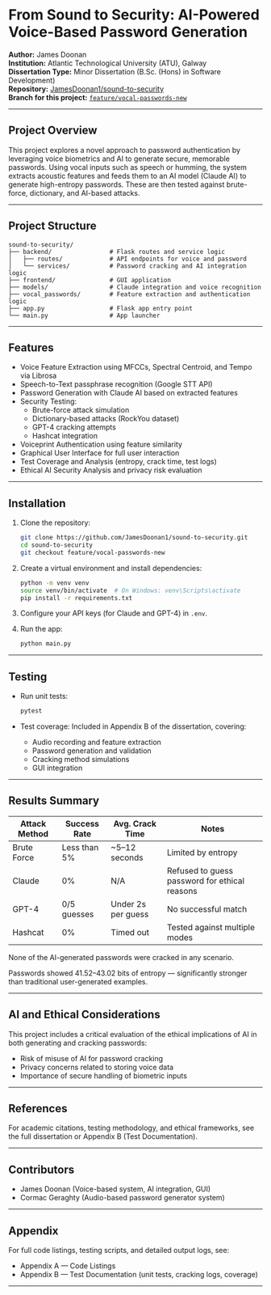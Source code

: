 # From Sound to Security: AI-Powered Voice-Based Password Generation

**Author:** James Doonan  
**Institution:** Atlantic Technological University (ATU), Galway  
**Dissertation Type:** Minor Dissertation (B.Sc. (Hons) in Software Development)  
**Repository:** [JamesDoonan1/sound-to-security](https://github.com/JamesDoonan1/sound-to-security)  
**Branch for this project:** [`feature/vocal-passwords-new`](https://github.com/JamesDoonan1/sound-to-security/tree/feature/vocal-passwords-new)

---

## Project Overview

This project explores a novel approach to password authentication by leveraging voice biometrics and AI to generate secure, memorable passwords. Using vocal inputs such as speech or humming, the system extracts acoustic features and feeds them to an AI model (Claude AI) to generate high-entropy passwords. These are then tested against brute-force, dictionary, and AI-based attacks.

---

## Project Structure

```
sound-to-security/
├── backend/                # Flask routes and service logic
│   ├── routes/             # API endpoints for voice and password
│   └── services/           # Password cracking and AI integration logic
├── frontend/               # GUI application
├── models/                 # Claude integration and voice recognition
├── vocal_passwords/        # Feature extraction and authentication logic
├── app.py                  # Flask app entry point
└── main.py                 # App launcher
```

---

## Features

- Voice Feature Extraction using MFCCs, Spectral Centroid, and Tempo via Librosa  
- Speech-to-Text passphrase recognition (Google STT API)  
- Password Generation with Claude AI based on extracted features  
- Security Testing:
  - Brute-force attack simulation  
  - Dictionary-based attacks (RockYou dataset)  
  - GPT-4 cracking attempts  
  - Hashcat integration  
- Voiceprint Authentication using feature similarity  
- Graphical User Interface for full user interaction  
- Test Coverage and Analysis (entropy, crack time, test logs)  
- Ethical AI Security Analysis and privacy risk evaluation  

---

## Installation

1. Clone the repository:
   ```bash
   git clone https://github.com/JamesDoonan1/sound-to-security.git
   cd sound-to-security
   git checkout feature/vocal-passwords-new
   ```

2. Create a virtual environment and install dependencies:
   ```bash
   python -m venv venv
   source venv/bin/activate  # On Windows: venv\Scripts\activate
   pip install -r requirements.txt
   ```

3. Configure your API keys (for Claude and GPT-4) in `.env`.

4. Run the app:
   ```bash
   python main.py
   ```

---

## Testing

- Run unit tests:
  ```bash
  pytest
  ```

- Test coverage:
  Included in Appendix B of the dissertation, covering:
  - Audio recording and feature extraction  
  - Password generation and validation  
  - Cracking method simulations  
  - GUI integration  

---

## Results Summary

| Attack Method | Success Rate | Avg. Crack Time | Notes |
|---------------|--------------|------------------|-------|
| Brute Force   | Less than 5% | ~5–12 seconds    | Limited by entropy |
| Claude    | 0%           | N/A              | Refused to guess password for ethical reasons |
| GPT-4         | 0/5 guesses  | Under 2s per guess | No successful match |
| Hashcat       | 0%           | Timed out        | Tested against multiple modes |

None of the AI-generated passwords were cracked in any scenario.

Passwords showed 41.52–43.02 bits of entropy — significantly stronger than traditional user-generated examples.

---

## AI and Ethical Considerations

This project includes a critical evaluation of the ethical implications of AI in both generating and cracking passwords:

- Risk of misuse of AI for password cracking  
- Privacy concerns related to storing voice data  
- Importance of secure handling of biometric inputs  

---

## References

For academic citations, testing methodology, and ethical frameworks, see the full dissertation or Appendix B (Test Documentation).

---

## Contributors

- James Doonan (Voice-based system, AI integration, GUI)  
- Cormac Geraghty (Audio-based password generator system)  

---

## Appendix

For full code listings, testing scripts, and detailed output logs, see:

- Appendix A — Code Listings  
- Appendix B — Test Documentation (unit tests, cracking logs, coverage)

---

